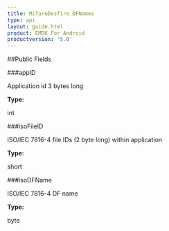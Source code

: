 ```yaml
---
title: MifareDesfire.DFNames
type: api
layout: guide.html
product: EMDK For Android
productversion: '5.0'
---
```





##Public Fields

###appID

Application id 3 bytes long

**Type:**

int

###isoFileID

ISO/IEC 7816-4 file IDs (2 byte long) within application

**Type:**

short

###isoDFName

ISO/IEC 7816-4 DF name

**Type:**

byte


